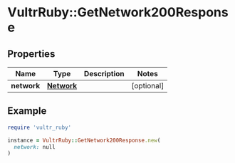 # VultrRuby::GetNetwork200Response

## Properties

| Name | Type | Description | Notes |
| ---- | ---- | ----------- | ----- |
| **network** | [**Network**](Network.md) |  | [optional] |

## Example

```ruby
require 'vultr_ruby'

instance = VultrRuby::GetNetwork200Response.new(
  network: null
)
```

